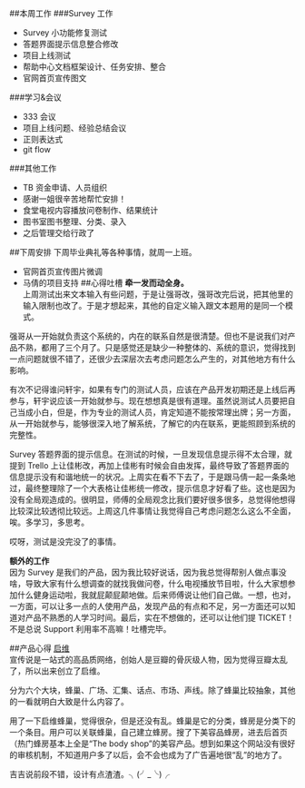 ##本周工作
###Survey 工作
- Survey 小功能修复测试
- 答题界面提示信息整合修改
- 项目上线测试
- 帮助中心文档框架设计、任务安排、整合
- 官网首页宣传图文

###学习&会议
- 333 会议
- 项目上线问题、经验总结会议
- 正则表达式
- git flow 

###其他工作
- TB 资金申请、人员组织
 - 感谢一姐很辛苦地帮忙安排！
- 食堂电视内容播放问卷制作、结果统计
- 图书室图书整理、分类、录入
 - 之后管理交给行政了

##下周安排
下周毕业典礼等各种事情，就周一上班。

- 官网首页宣传图片微调
- 马倩的项目支持
##心得吐槽
**牵一发而动全身。**  
上周测试出来文本输入有些问题，于是让强哥改，强哥改完后说，把其他里的输入限制也改了。于是才想起来，其他的自定义输入跟文本题用的是同一个模式。  

强哥从一开始就负责这个系统的，内在的联系自然是很清楚。但也不是说我们对产品不熟，都用了三个月了。只是感觉还是缺少一种整体的、系统的意识，觉得找到一点问题就很不错了，还很少去深层次去考虑问题怎么产生的，对其他地方有什么影响。  

有次不记得谁问轩宇，如果有专门的测试人员，应该在产品开发初期还是上线后再参与，轩宇说应该一开始就参与。现在想想真是很有道理。虽然说测试人员要把自己当成小白，但是，作为专业的测试人员，肯定知道不能按常理出牌；另一方面，从一开始就参与，能够很深入地了解系统，了解它的内在联系，更能照顾到系统的完整性。  

Survey 答题界面的提示信息。在测试的时候，一旦发现信息提示得不太合理，就提到 Trello 上让佳彬改，再加上佳彬有时候会自由发挥，最终导致了答题界面的信息提示没有和谐地统一的状况。上周实在看不下去了，于是跟马倩一起一条条地过，最终整理除了一个大表格让佳彬统一修改，提示信息才好看了些。这也是因为没有全局观造成的。很明显，师傅的全局观念比我们要好很多很多，总觉得他想得比较深比较透彻比较远。上周这几件事情让我觉得自己考虑问题怎么这么不全面，唉。多学习，多思考。  

哎呀，测试是没完没了的事情。

**额外的工作**  
因为 Survey 是我们的产品，因为我比较好说话，因为我总觉得帮别人做点事没啥，导致大家有什么想调查的就找我做问卷，什么电视播放节目啦，什么大家想参加什么健身运动啦，我就屁颠屁颠地做。后来师傅说让他们自己做。一想，也对，一方面，可以让多一点的人使用产品，发现产品的有点和不足，另一方面还可以知道对产品不熟悉的人学习时间。最后，实在不想做的，还可以让他们提 TICKET！不是总说 Support 利用率不高嘛！吐槽完毕。

##产品心得
[启维](http://www.kibey.com)  
宣传说是一站式的高品质网络，创始人是豆瓣的骨灰级人物，因为觉得豆瓣太乱了，所以出来创立了启维。  

分为六个大块，蜂巢、广场、汇集、话点、市场、声线。除了蜂巢比较抽象，其他的一看就明白大致是什么内容了。

用了一下启维蜂巢，觉得很杂，但是还没有乱。蜂巢是它的分类，蜂房是分类下的一个条目。用户可以关联蜂巢，自己建立蜂房。搜了下美容品蜂房，进去后首页（热门蜂房基本上全是“The body shop”的美容产品。想到如果这个网站没有很好的审核机制，不知道用户多了以后，会不会也成为了广告遍地很“乱”的地方了。  
  
吉吉说前段不错，设计有点渣渣。╮(╯_╰)╭
